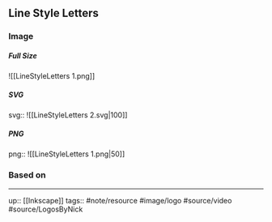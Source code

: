 ## Line Style Letters

### Image

##### Full Size


![[LineStyleLetters 1.png]]

##### SVG


svg:: ![[LineStyleLetters 2.svg|100]]

##### PNG

png:: ![[LineStyleLetters 1.png|50]]

### Based on



---
up:: [[Inkscape]]
tags:: #note/resource #image/logo #source/video #source/LogosByNick 
